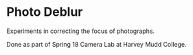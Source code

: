 Photo Deblur
============

Experiments in correcting the focus of photographs.

Done as part of Spring 18 Camera Lab at Harvey Mudd College. 
